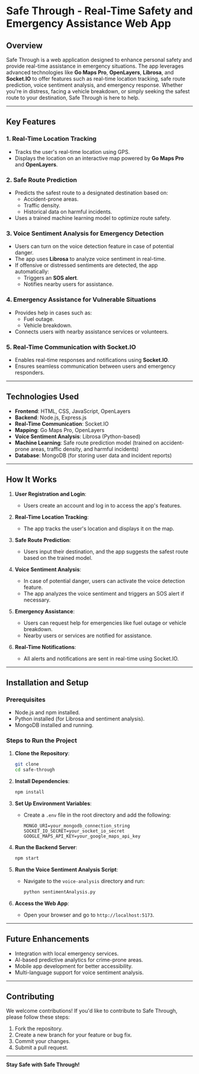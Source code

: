# Safe Through - Real-Time Safety and Emergency Assistance Web App

## Overview

Safe Through is a web application designed to enhance personal safety and provide real-time assistance in emergency situations. The app leverages advanced technologies like **Go Maps Pro**, **OpenLayers**, **Librosa**, and **Socket.IO** to offer features such as real-time location tracking, safe route prediction, voice sentiment analysis, and emergency response. Whether you're in distress, facing a vehicle breakdown, or simply seeking the safest route to your destination, Safe Through is here to help.

---

## Key Features

### 1. **Real-Time Location Tracking**
   - Tracks the user's real-time location using GPS.
   - Displays the location on an interactive map powered by **Go Maps Pro** and **OpenLayers**.

### 2. **Safe Route Prediction**
   - Predicts the safest route to a designated destination based on:
     - Accident-prone areas.
     - Traffic density.
     - Historical data on harmful incidents.
   - Uses a trained machine learning model to optimize route safety.

### 3. **Voice Sentiment Analysis for Emergency Detection**
   - Users can turn on the voice detection feature in case of potential danger.
   - The app uses **Librosa** to analyze voice sentiment in real-time.
   - If offensive or distressed sentiments are detected, the app automatically:
     - Triggers an **SOS alert**.
     - Notifies nearby users for assistance.

### 4. **Emergency Assistance for Vulnerable Situations**
   - Provides help in cases such as:
     - Fuel outage.
     - Vehicle breakdown.
   - Connects users with nearby assistance services or volunteers.

### 5. **Real-Time Communication with Socket.IO**
   - Enables real-time responses and notifications using **Socket.IO**.
   - Ensures seamless communication between users and emergency responders.

---

## Technologies Used

- **Frontend**: HTML, CSS, JavaScript, OpenLayers
- **Backend**: Node.js, Express.js
- **Real-Time Communication**: Socket.IO
- **Mapping**: Go Maps Pro, OpenLayers
- **Voice Sentiment Analysis**: Librosa (Python-based)
- **Machine Learning**: Safe route prediction model (trained on accident-prone areas, traffic density, and harmful incidents)
- **Database**: MongoDB (for storing user data and incident reports)

---

## How It Works

1. **User Registration and Login**:
   - Users create an account and log in to access the app's features.

2. **Real-Time Location Tracking**:
   - The app tracks the user's location and displays it on the map.

3. **Safe Route Prediction**:
   - Users input their destination, and the app suggests the safest route based on the trained model.

4. **Voice Sentiment Analysis**:
   - In case of potential danger, users can activate the voice detection feature.
   - The app analyzes the voice sentiment and triggers an SOS alert if necessary.

5. **Emergency Assistance**:
   - Users can request help for emergencies like fuel outage or vehicle breakdown.
   - Nearby users or services are notified for assistance.

6. **Real-Time Notifications**:
   - All alerts and notifications are sent in real-time using Socket.IO.

---

## Installation and Setup

### Prerequisites
- Node.js and npm installed.
- Python installed (for Librosa and sentiment analysis).
- MongoDB installed and running.

### Steps to Run the Project

1. **Clone the Repository**:
   ```bash
   git clone
   cd safe-through
   ```

2. **Install Dependencies**:
   ```bash
   npm install
   ```

3. **Set Up Environment Variables**:
   - Create a `.env` file in the root directory and add the following:
     ```
     MONGO_URI=your_mongodb_connection_string
     SOCKET_IO_SECRET=your_socket_io_secret
     GOOGLE_MAPS_API_KEY=your_google_maps_api_key
     ```

4. **Run the Backend Server**:
   ```bash
   npm start
   ```

5. **Run the Voice Sentiment Analysis Script**:
   - Navigate to the `voice-analysis` directory and run:
     ```bash
     python sentimentAnalysis.py
     ```

6. **Access the Web App**:
   - Open your browser and go to `http://localhost:5173`.

---

## Future Enhancements

- Integration with local emergency services.
- AI-based predictive analytics for crime-prone areas.
- Mobile app development for better accessibility.
- Multi-language support for voice sentiment analysis.

---

## Contributing

We welcome contributions! If you'd like to contribute to Safe Through, please follow these steps:

1. Fork the repository.
2. Create a new branch for your feature or bug fix.
3. Commit your changes.
4. Submit a pull request.
---

**Stay Safe with Safe Through!**
